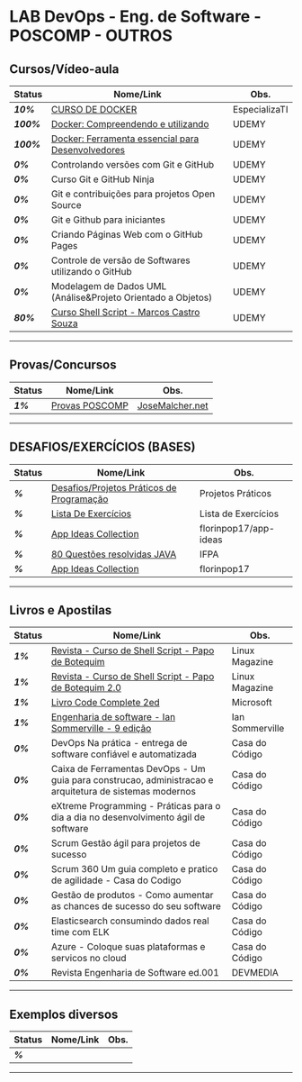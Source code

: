 # LAB DevOps - Eng. de Software - POSCOMP - OUTROS

## Cursos/Vídeo-aula

| **Status**  | **Nome/Link**  | **Obs.**  |
|---|---|---|
| **_10%_** |    [CURSO DE DOCKER](https://github.com/josemalcher/ESPECIALIZATI-CURSO-DE-DOCKER)  | EspecializaTI |
| **_100%_** |   [ Docker: Compreendendo e utilizando  ](https://github.com/josemalcher/udemy-Docker-Compreendendo-e-utilizando)  | UDEMY |
| **_100%_** |   [ Docker: Ferramenta essencial para Desenvolvedores ](https://github.com/josemalcher/Udemy-Docker-Ferramenta-essencial-para-Desenvolvedores)  | UDEMY |
| **_0%_** |     Controlando versões com Git e GitHub    | UDEMY  |
| **_0%_** |     Curso Git e GitHub Ninja   | UDEMY  |
| **_0%_** |     Git e contribuições para projetos Open Source   | UDEMY  |
| **_0%_** |     Git e Github para iniciantes   | UDEMY  |
| **_0%_** |     Criando Páginas Web com o GitHub Pages   | UDEMY  |
| **_0%_** |     Controle de versão de Softwares utilizando o GitHub   | UDEMY  |
| **_0%_** |     Modelagem de Dados UML (Análise&Projeto Orientado a Objetos)   | UDEMY  |
| **_80%_** |    [ Curso Shell Script - Marcos Castro Souza ](https://github.com/josemalcher/shell-script-CursoMarcosCastroSouza)  | UDEMY  |

------------

## Provas/Concursos

| **Status**  | **Nome/Link**  | **Obs.**  |
|---|---|---|
| **_1%_** |  [ Provas POSCOMP ](https://github.com/josemalcher/POSCOMP)  |  [JoseMalcher.net](https://josemalcher.net/concursos/poscomp-mapeamento-das-disciplinas-para-2019/)  |

------------

## DESAFIOS/EXERCÍCIOS (BASES)

| **Status**  | **Nome/Link**  | **Obs.**  |
|---|---|---|
| **_%_** | [Desafios/Projetos Práticos de Programação](https://github.com/josemalcher/ListaDeDesafiosProgramacao)  | Projetos Práticos  |
| **_%_** | [Lista De Exercícios](https://github.com/josemalcher/ListaDeExerciciosProgramacao)  | Lista de Exercícios  |
| **_%_** | [App Ideas Collection](https://github.com/josemalcher/app-ideas)  |  florinpop17/app-ideas  |
| **_%_** | [80 Questões resolvidas JAVA](https://github.com/josemalcher/80QuestoesJava)  |  IFPA  |
| **_%_** | [App Ideas Collection](https://github.com/florinpop17/app-ideas)  |  florinpop17  |

------------

## Livros e Apostilas

| **Status**  | **Nome/Link**  | **Obs.**  |
|---|---|---|
| **_1%_** |  [Revista - Curso de Shell Script - Papo de Botequim](https://github.com/josemalcher/Curso-de-Shell-Script-Papo-de-Botequim)  | Linux Magazine |
| **_1%_** |  [Revista - Curso de Shell Script - Papo de Botequim 2.0](https://github.com/josemalcher/Curso-de-Shell-Script-Papo-de-Botequim-2-0)  | Linux Magazine |
| **_1%_** |  [Livro Code Complete 2ed](https://github.com/josemalcher/LIVRO-Code-Complete-2ed)  | Microsoft |
| **_1%_** |  [Engenharia de software - Ian Sommerville - 9 edição](https://github.com/josemalcher/Livro-Engenharia-de-software-Ian-Sommerville-9-edicao)  | Ian Sommerville |
| **_0%_** |  DevOps Na prática - entrega de software confiável e automatizada   | Casa do Código |
| **_0%_** |  Caixa de Ferramentas DevOps - Um guia para construcao, administracao e arquitetura de sistemas modernos  | Casa do Código |
| **_0%_** |  eXtreme Programming - Práticas para o dia a dia no desenvolvimento ágil de software  | Casa do Código |
| **_0%_** |  Scrum Gestão ágil para projetos de sucesso  | Casa do Código |
| **_0%_** |  Scrum 360 Um guia completo e pratico de agilidade - Casa do Codigo  | Casa do Código |
| **_0%_** |  Gestão de produtos - Como aumentar as chances de sucesso do seu software  | Casa do Código |
| **_0%_** |  Elasticsearch consumindo dados real time com ELK  | Casa do Código |
| **_0%_** |  Azure - Coloque suas plataformas e servicos no cloud  | Casa do Código |
| **_0%_** |  Revista Engenharia de Software ed.001  | DEVMEDIA |

------------

## Exemplos diversos

| **Status**  | **Nome/Link**  | **Obs.**  |
|---|---|---|
| **_%_** |  []()  |   |

------------
